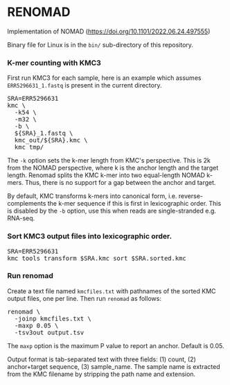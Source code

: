 # RENOMAD
Implementation of NOMAD (https://doi.org/10.1101/2022.06.24.497555)

Binary file for Linux is in the `bin/` sub-directory of this repository.

### K-mer counting with KMC3

First run KMC3 for each sample, here is an example which assumes `ERR5296631_1.fastq` is  present in the current directory.

<pre>
SRA=ERR5296631
kmc \
  -k54 \
  -m32 \
  -b \
  ${SRA}_1.fastq \
  kmc_out/${SRA}.kmc \
  kmc_tmp/
</pre>

The `-k` option sets the k-mer length from KMC's perspective. This is 2k from the NOMAD perspective, where k is the anchor length and the target length. Renomad splits the KMC k-mer into two equal-length NOMAD k-mers. Thus, there is no support for a gap between the anchor and target.

By default, KMC transforms k-mers into canonical form, i.e. reverse-complements the k-mer sequence if this is first in lexicographic order. This is disabled by the `-b` option, use this when reads are single-stranded e.g. RNA-seq.

### Sort KMC3 output files into lexicographic order.

<pre>
SRA=ERR5296631
kmc_tools transform $SRA.kmc sort $SRA.sorted.kmc
</pre>

### Run renomad

Create a text file named `kmcfiles.txt` with pathnames of the sorted KMC output files, one per line. Then run `renomad` as follows:

<pre>
renomad \
  -joinp kmcfiles.txt \
  -maxp 0.05 \
  -tsv3out output.tsv
</pre>

The `maxp` option is the maximum P value to report an anchor. Default is 0.05.

Output format is tab-separated text with three fields: (1) count, (2) anchor+target sequence, (3) sample_name. The sample name is extracted from the KMC filename by stripping the path name and extension. 
